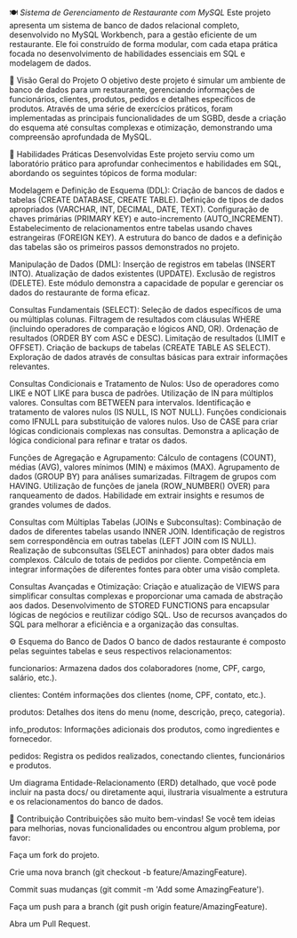 🍽️ *Sistema de Gerenciamento de Restaurante com MySQL*
Este projeto apresenta um sistema de banco de dados relacional completo, desenvolvido no MySQL Workbench, para a gestão eficiente de um restaurante. Ele foi construído de forma modular, com cada etapa prática focada no desenvolvimento de habilidades essenciais em SQL e modelagem de dados.

🌟 Visão Geral do Projeto
O objetivo deste projeto é simular um ambiente de banco de dados para um restaurante, gerenciando informações de funcionários, clientes, produtos, pedidos e detalhes específicos de produtos. Através de uma série de exercícios práticos, foram implementadas as principais funcionalidades de um SGBD, desde a criação do esquema até consultas complexas e otimização, demonstrando uma compreensão aprofundada de MySQL.

🚀 Habilidades Práticas Desenvolvidas
Este projeto serviu como um laboratório prático para aprofundar conhecimentos e habilidades em SQL, abordando os seguintes tópicos de forma modular:

Modelagem e Definição de Esquema (DDL):
Criação de bancos de dados e tabelas (CREATE DATABASE, CREATE TABLE).
Definição de tipos de dados apropriados (VARCHAR, INT, DECIMAL, DATE, TEXT).
Configuração de chaves primárias (PRIMARY KEY) e auto-incremento (AUTO_INCREMENT).
Estabelecimento de relacionamentos entre tabelas usando chaves estrangeiras (FOREIGN KEY).
A estrutura do banco de dados e a definição das tabelas são os primeiros passos demonstrados no projeto.

Manipulação de Dados (DML):
Inserção de registros em tabelas (INSERT INTO).
Atualização de dados existentes (UPDATE).
Exclusão de registros (DELETE).
Este módulo demonstra a capacidade de popular e gerenciar os dados do restaurante de forma eficaz.

Consultas Fundamentais (SELECT):
Seleção de dados específicos de uma ou múltiplas colunas.
Filtragem de resultados com cláusulas WHERE (incluindo operadores de comparação e lógicos AND, OR).
Ordenação de resultados (ORDER BY com ASC e DESC).
Limitação de resultados (LIMIT e OFFSET).
Criação de backups de tabelas (CREATE TABLE AS SELECT).
Exploração de dados através de consultas básicas para extrair informações relevantes.

Consultas Condicionais e Tratamento de Nulos:
Uso de operadores como LIKE e NOT LIKE para busca de padrões.
Utilização de IN para múltiplos valores.
Consultas com BETWEEN para intervalos.
Identificação e tratamento de valores nulos (IS NULL, IS NOT NULL).
Funções condicionais como IFNULL para substituição de valores nulos.
Uso de CASE para criar lógicas condicionais complexas nas consultas.
Demonstra a aplicação de lógica condicional para refinar e tratar os dados.

Funções de Agregação e Agrupamento:
Cálculo de contagens (COUNT), médias (AVG), valores mínimos (MIN) e máximos (MAX).
Agrupamento de dados (GROUP BY) para análises sumarizadas.
Filtragem de grupos com HAVING.
Utilização de funções de janela (ROW_NUMBER() OVER) para ranqueamento de dados.
Habilidade em extrair insights e resumos de grandes volumes de dados.

Consultas com Múltiplas Tabelas (JOINs e Subconsultas):
Combinação de dados de diferentes tabelas usando INNER JOIN.
Identificação de registros sem correspondência em outras tabelas (LEFT JOIN com IS NULL).
Realização de subconsultas (SELECT aninhados) para obter dados mais complexos.
Cálculo de totais de pedidos por cliente.
Competência em integrar informações de diferentes fontes para obter uma visão completa.

Consultas Avançadas e Otimização:
Criação e atualização de VIEWS para simplificar consultas complexas e proporcionar uma camada de abstração aos dados.
Desenvolvimento de STORED FUNCTIONS para encapsular lógicas de negócios e reutilizar código SQL.
Uso de recursos avançados do SQL para melhorar a eficiência e a organização das consultas.

⚙️ Esquema do Banco de Dados
O banco de dados restaurante é composto pelas seguintes tabelas e seus respectivos relacionamentos:

funcionarios: Armazena dados dos colaboradores (nome, CPF, cargo, salário, etc.).

clientes: Contém informações dos clientes (nome, CPF, contato, etc.).

produtos: Detalhes dos itens do menu (nome, descrição, preço, categoria).

info_produtos: Informações adicionais dos produtos, como ingredientes e fornecedor.

pedidos: Registra os pedidos realizados, conectando clientes, funcionários e produtos.

Um diagrama Entidade-Relacionamento (ERD) detalhado, que você pode incluir na pasta docs/ ou diretamente aqui, ilustraria visualmente a estrutura e os relacionamentos do banco de dados.

🤝 Contribuição
Contribuições são muito bem-vindas! Se você tem ideias para melhorias, novas funcionalidades ou encontrou algum problema, por favor:

Faça um fork do projeto.

Crie uma nova branch (git checkout -b feature/AmazingFeature).

Commit suas mudanças (git commit -m 'Add some AmazingFeature').

Faça um push para a branch (git push origin feature/AmazingFeature).

Abra um Pull Request.
